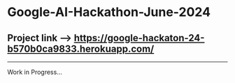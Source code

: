 # Google-AI-Hackathon-June-2024

## Project link --> https://google-hackaton-24-b570b0ca9833.herokuapp.com/

---

Work in Progress...
